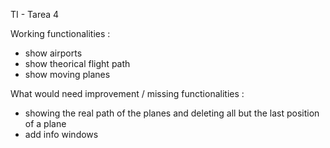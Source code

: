 TI - Tarea 4

Working functionalities :
- show airports
- show theorical flight path
- show moving planes

What would need improvement / missing functionalities :
 - showing the real path of the planes and deleting all but the last position of a plane
 - add info windows
